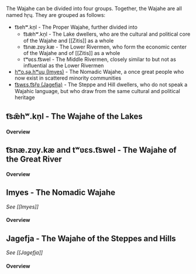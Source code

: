 
The Wajahe can be divided into four groups. Together, the Wajahe are all named hr̩ɥ. They are grouped as follows:
- t͡sehʷ.kn̩l - The Proper Wajahe, further divided into
	- t͡sæ̃hʷ.kn̩l - The Lake dwellers, who are the cultural and political core of the Wajahe and [[Zitis]] as a whole
	- t͡snæ.zʋy.kæ - The Lower Rivermen, who form the economic center of the Wajahe and of [[Zitis]] as a whole
	- tʷʋɛs.t͡swel - The Middle Rivermen, closely similar to but not as influential as the Lower Rivermen
- [hʷo.ʂə.hʷuɥ (Imyes)](Imyes) - The Nomadic Wajahe, a once great people who now exist in scattered minority communities
- [t͡swɛs.t͡sř̩ʋ (Jagefja)](Jagefja.md) - The Steppe and Hill dwellers, who do not speak a Wajahic language, but who draw from the same cultural and political heritage

## t͡sæ̃hʷ.kn̩l - The Wajahe of the Lakes

#### Overview

## t͡snæ.zʋy.kæ and tʷʋɛs.t͡swel - The Wajahe of the Great River

#### Overview

## Imyes - The Nomadic Wajahe

*See [[Imyes]]*

#### Overview


## Jagefja - The Wajahe of the Steppes and Hills

*See [[Jagefja]]*

#### Overview
